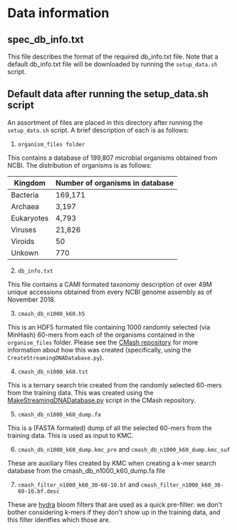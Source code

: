 # Data information

## spec_db_info.txt
This file describes the format of the required db_info.txt file. Note that a default db_info.txt file will be downloaded by running the `setup_data.sh` script.

## Default data after running the setup_data.sh script

An assortment of files are placed in this directory after running the `setup_data.sh` script. A brief description of each is as follows:

1. `organism_files folder`

This contains a database of 199,807 microbial organisms obtained from NCBI. The distribution of organisms is as follows:

| Kingdom    | Number of organisms in database |
|------------|---------------------------------|
|Bacteria    | 169,171                         |
|Archaea     | 3,197                           |
|Eukaryotes  | 4,793                           |
|Viruses     | 21,826                          |
|Viroids     | 50                              |
|Unkown      | 770                             |

2. `db_info.txt`

This file contains a CAMI formated taxonomy description of over 49M unique accessions obtained from every NCBI genome assembly as of November 2018.

3. `cmash_db_n1000_k60.h5`

This is an HDF5 formated file containing 1000 randomly selected (via MinHash) 60-mers from each of the organisms contained in the `organism_files` folder. Please see the [CMash repository](https://github.com/dkoslicki/CMash) for more information about how this was created (specifically, using the `CreateStreamingDNADatabase.py`).

4. `cmash_db_n1000_k60.tst`

This is a ternary search trie created from the randomly selected 60-mers from the training data. This was created using the [MakeStreamingDNADatabase.py](https://github.com/dkoslicki/CMash/blob/master/scripts/MakeStreamingDNADatabase.py) script in the CMash repository.

5. `cmash_db_n1000_k60_dump.fa`

This is a (FASTA formated) dump of all the selected 60-mers from the training data. This is used as input to KMC.

6. `cmash_db_n1000_k60_dump.kmc_pre` and `cmash_db_n1000_k60_dump.kmc_suf`

These are auxiliary files created by KMC when creating a k-mer search database from the cmash_db_n1000_k60_dump.fa file

7. `cmash_filter_n1000_k60_30-60-10.bf` and `cmash_filter_n1000_k60_30-60-10.bf.desc`

These are [hydra](https://github.com/crankycoder/hydra) bloom filters that are used as a quick pre-filter: we don't bother considering k-mers if they don't show up in the training data, and this filter identfies which those are.

